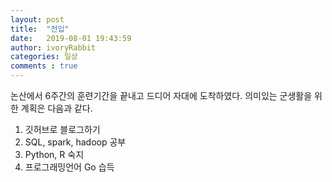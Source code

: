 ```yaml
---
layout: post
title:  "전입"
date:   2019-08-01 19:43:59
author: ivoryRabbit
categories: 일상
comments : true
---
```


논산에서 6주간의 훈련기간을 끝내고 드디어 자대에 도착하였다. 의미있는 군생활을 위한 계획은 다음과 같다.

1. 깃허브로 블로그하기
2. SQL, spark, hadoop 공부
3. Python, R 숙지
4. 프로그래밍언어 Go 습득
